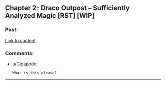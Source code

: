 ## Chapter 2- Draco Outpost – Sufficiently Analyzed Magic [RST] [WIP]

### Post:

[Link to content]()

### Comments:

- u/Gigapode:
  ```
  What is this please?
  ```

---


